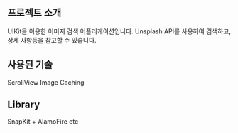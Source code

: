 ## 프로젝트 소개 
UIKit을 이용한 이미지 검색 어플리케이션입니다. 
Unsplash API를 사용하여 검색하고, 상세 사항등을 참고할 수 있습니다. 

## 사용된 기술 
ScrollView
Image Caching

## Library 
SnapKit + AlamoFire etc 
